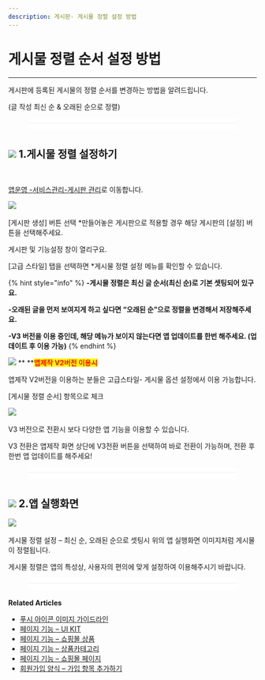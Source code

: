 ```yaml
---
description: 게시판- 게시물 정렬 설정 방법
---
```


# 게시물 정렬 순서 설정 방법

****

게시판에 등록된 게시물의 정렬 순서를 변경하는 방법을 알려드립니다.&#x20;

(글 작성 최신 순 & 오래된 순으로 정렬) &#x20;

<figure><img src="../../../.gitbook/assets/구분선.PNG" alt=""><figcaption></figcaption></figure>

## ![](https://wp.swing2app.co.kr/wp-content/uploads/2022/07/%EB%8B%A8%EB%9D%BD1-1.png) **1.게시물 정렬 설정하기**

<figure><img src="https://wp.swing2app.co.kr/wp-content/uploads/2022/12/%EA%B2%8C%EC%8B%9C%ED%8C%90%EA%B4%80%EB%A6%AC.png" alt=""><figcaption></figcaption></figure>

[앱운영 -서비스관리-게시판 관리](http://www.swing2app.co.kr/view/board\_edit)로 이동합니다.&#x20;



![](https://wp.swing2app.co.kr/wp-content/uploads/2022/12/%EA%B2%8C%EC%8B%9C%EB%AC%BC-%EC%A0%95%EB%A0%AC%EC%88%9C%EC%84%9C.png)

\[게시판 생성] 버튼 선택 \*만들어놓은 게시판으로 적용할 경우 해당 게시판의  \[설정] 버튼을 선택해주세요.

게시판 및 기능설정 창이 열리구요.

\[고급 스타일] 탭을 선택하면 \*게시물 정렬 설정 메뉴를 확인할 수 있습니다.

{% hint style="info" %}
**-게시물 정렬은 최신 글 순서(최신 순)로 기본 셋팅되어 있구요.**

**-오래된 글을 먼저 보여지게 하고 싶다면  “오래된 순”으로 정렬을 변경해서 저장해주세요.**&#x20;

**-V3 버전을 이용 중인데, 해당 메뉴가 보이지 않는다면 앱 업데이트를 한번 해주세요. (업데이트 후 이용 가능)**
{% endhint %}





![](https://wp.swing2app.co.kr/wp-content/uploads/2022/07/warning-2-3.png) ** **<mark style="color:red;">**앱제작 V2버전 이용시**</mark>

앱제작 V2버전을 이용하는 분들은 고급스타일- 게시물 옵션 설정에서 이용 가능합니다.

\[게시물 정렬 순서] 항목으로 체크

![](https://wp.swing2app.co.kr/wp-content/uploads/2022/12/%EA%B2%8C%EC%8B%9C%EB%AC%BC%EC%A0%95%EB%A0%AC.png)

V3 버전으로 전환시 보다 다양한 앱 기능을 이용할 수 있습니다.

V3 전환은 앱제작 화면 상단에 V3전환 버튼을 선택하여 바로 전환이 가능하며, 전환 후 한번 앱 업데이트를 해주세요!

<figure><img src="../../../.gitbook/assets/구분선.PNG" alt=""><figcaption></figcaption></figure>

## ![](https://wp.swing2app.co.kr/wp-content/uploads/2022/07/%EB%8B%A8%EB%9D%BD1-1.png) **2.앱 실행화면**

![](https://wp.swing2app.co.kr/wp-content/uploads/2022/12/%EC%A0%95%EB%A0%AC-%EC%95%88%EB%93%9C%EB%A1%9C%EC%9D%B4%EB%93%9C2%EA%B0%9C.png)

게시물 정렬 설정 – 최신 순, 오래된 순으로 셋팅시 위의 앱 실행화면 이미지처럼 게시물이 정렬됩니다.&#x20;

게시물 정렬은 앱의 특성상, 사용자의 편의에 맞게 설정하여 이용해주시기 바랍니다.&#x20;

<figure><img src="../../../.gitbook/assets/구분선.PNG" alt=""><figcaption></figcaption></figure>

**Related Articles**

* [푸시 아이콘 이미지 가이드라인](https://wp.swing2app.co.kr/documentation/appmanage/pushmember/pushicon-guideline/)
* [페이지 기능 – UI KIT](https://wp.swing2app.co.kr/documentation/v3manual/step3-page/ui-kit/)
* [페이지 기능 – 쇼핑몰 상품](https://wp.swing2app.co.kr/documentation/v3manual/step3-page/product/)
* [페이지 기능 – 상품카테고리](https://wp.swing2app.co.kr/documentation/v3manual/step3-page/product-category/)
* [페이지 기능 – 쇼핑몰 페이지](https://wp.swing2app.co.kr/documentation/v3manual/step3-page/swingshop-page/)
* [회원가입 양식 – 가입 항목 추가하기](https://wp.swing2app.co.kr/documentation/appmanage/service/set-membershipform/)
